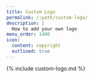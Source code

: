 ```yaml
---
title: Custom Logo
permalink: /:path/custom-logo/
description: |
  How to add your own logo
menu_order: 1400
icon:
  content: copyright
  outlined: true
---
```


{% include custom-logo.md %}
